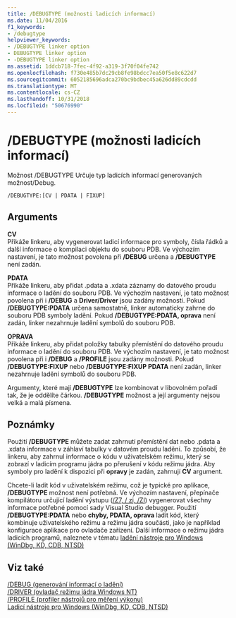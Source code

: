 ```yaml
---
title: /DEBUGTYPE (možnosti ladicích informací)
ms.date: 11/04/2016
f1_keywords:
- /debugtype
helpviewer_keywords:
- /DEBUGTYPE linker option
- DEBUGTYPE linker option
- -DEBUGTYPE linker option
ms.assetid: 1ddcb718-7fec-4f92-a319-3f70f04fe742
ms.openlocfilehash: f730e485b7dc29cb8fe98bdcc7ea50f5e8c622d7
ms.sourcegitcommit: 6052185696adca270bc9bdbec45a626dd89cdcdd
ms.translationtype: MT
ms.contentlocale: cs-CZ
ms.lasthandoff: 10/31/2018
ms.locfileid: "50676990"
---
```

# <a name="debugtype-debug-info-options"></a>/DEBUGTYPE (možnosti ladicích informací)

Možnost /DEBUGTYPE Určuje typ ladicích informací generovaných možnost/Debug.

```
/DEBUGTYPE:[CV | PDATA | FIXUP]
```

## <a name="arguments"></a>Arguments

**CV**<br/>
Přikáže linkeru, aby vygenerovat ladicí informace pro symboly, čísla řádků a další informace o kompilaci objektu do souboru PDB. Ve výchozím nastavení, je tato možnost povolena při **/DEBUG** určena a **/DEBUGTYPE** není zadán.

**PDATA**<br/>
Přikáže linkeru, aby přidat .pdata a .xdata záznamy do datového proudu informace o ladění do souboru PDB. Ve výchozím nastavení, je tato možnost povolena při i **/DEBUG** a **Driver/Driver** jsou zadány možnosti. Pokud **/DEBUGTYPE:PDATA** určena samostatně, linker automaticky zahrne do souboru PDB symboly ladění. Pokud **/DEBUGTYPE:PDATA, oprava** není zadán, linker nezahrnuje ladění symbolů do souboru PDB.

**OPRAVA**<br/>
Přikáže linkeru, aby přidat položky tabulky přemístění do datového proudu informace o ladění do souboru PDB. Ve výchozím nastavení, je tato možnost povolena při i **/DEBUG** a **/PROFILE** jsou zadány možnosti. Pokud **/DEBUGTYPE:FIXUP** nebo **/DEBUGTYPE:FIXUP PDATA** není zadán, linker nezahrnuje ladění symbolů do souboru PDB.

Argumenty, které mají **/DEBUGTYPE** lze kombinovat v libovolném pořadí tak, že je oddělíte čárkou. **/DEBUGTYPE** možnost a její argumenty nejsou velká a malá písmena.

## <a name="remarks"></a>Poznámky

Použití **/DEBUGTYPE** můžete zadat zahrnutí přemístění dat nebo .pdata a .xdata informace v záhlaví tabulky v datovém proudu ladění. To způsobí, že linkeru, aby zahrnul informace o kódu v uživatelském režimu, který se zobrazí v ladicím programu jádra po přerušení v kódu režimu jádra. Aby symboly pro ladění k dispozici při **opravy** je zadán, zahrnují **CV** argument.

Chcete-li ladit kód v uživatelském režimu, což je typické pro aplikace, **/DEBUGTYPE** možnost není potřebná. Ve výchozím nastavení, přepínače kompilátoru určující ladění výstupu ([/Z7, / zi, /ZI](../../build/reference/z7-zi-zi-debug-information-format.md)) vygenerovat všechny informace potřebné pomocí sady Visual Studio debugger. Použití **/DEBUGTYPE:PDATA** nebo **chyby, PDATA, oprava** ladit kód, který kombinuje uživatelského režimu a režimu jádra součásti, jako je například konfigurace aplikace pro ovladače zařízení. Další informace o režimu jádra ladicích programů, naleznete v tématu [ladění nástroje pro Windows (WinDbg, KD, CDB, NTSD)](/windows-hardware/drivers/debugger/index)

## <a name="see-also"></a>Viz také

[/DEBUG (generování informací o ladění)](../../build/reference/debug-generate-debug-info.md)<br/>
[/DRIVER (ovladač režimu jádra Windows NT)](../../build/reference/driver-windows-nt-kernel-mode-driver.md)<br/>
[/PROFILE (profiler nástrojů pro měření výkonu)](../../build/reference/profile-performance-tools-profiler.md)<br/>
[Ladicí nástroje pro Windows (WinDbg, KD, CDB, NTSD)](/windows-hardware/drivers/debugger/index)